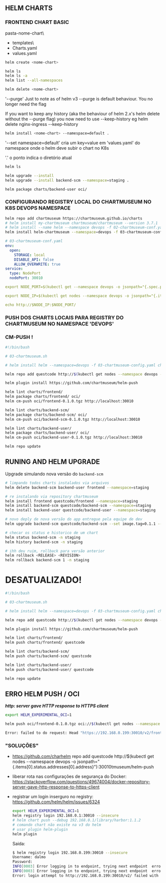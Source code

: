 ## HELM CHARTS

### FRONTEND CHART BASIC

pasta-nome-chart\
- templates\
- Charts.yaml
- values.yaml

```bash
helm create <nome-chart>
```

```bash
helm ls
helm ls -a
helm list --all-namespaces
```

```bash
helm delete <nome-chart>
```

'--purge' Just to note as of helm v3 --purge is default behaviour. You no longer need the flag

If you want to keep any history (aka the behaviour of helm 2.x's helm delete without the --purge flag) you now need to use --keep-history eg helm delete nginx-ingress --keep-history


```bash
helm install <nome-chart> --namespace=default .
```

'--set namespace=default' cria um key=value em 'values.yaml' do namespace onde o helm deve subir o chart no K8s

'.' o ponto indica o diretório atual


```bash
helm ls
```

```bash
helm upgrade --install
helm upgrade --install backend-scm --namespace=staging .
```

```bash
helm package charts/backend-user oci/
```


### CONFIGURANDO REGISTRY LOCAL DO CHARTMUSEUM NO K8S DEVOPS NAMESPACE

```bash
helm repo add chartmuseum https://chartmuseum.github.io/charts
# helm install my-chartmuseum chartmuseum/chartmuseum --version 3.7.1
# helm install --name helm --namespace devops -f 02-chartmuseum-conf.yaml stable/chartmuseum
helm install helm-chartmuseum --namespace=devops -f 03-chartmuseum-config.yaml chartmuseum/chartmuseum
```


```yaml
# 03-chartmuseum-conf.yaml
env:
  open:
    STORAGE: local
    DISABLE_API: false
    ALLOW_OVERWRITE: true
service:
  type: NodePort
  nodePort: 30010
```


```yaml
export NODE_PORT=$(kubectl get --namespace devops -o jsonpath="{.spec.ports[0].nodePort}" services helm-chartmuseum)

export NODE_IP=$(kubectl get nodes --namespace devops -o jsonpath="{.items[0].status.addresses[0].address}")

echo http://$NODE_IP:$NODE_PORT/

```




### PUSH DOS CHARTS LOCAIS PARA REGISTRY DO CHARTMUSEUM NO NAMESPACE 'DEVOPS'


### CM-PUSH !


```sh
#!/bin/bash

# 03-chartmuseum.sh

# helm install helm --namespace=devops -f 03-chartmuseum-config.yaml chartmuseum/chartmuseum

helm repo add questcode http://$(kubectl get nodes --namespace devops -o jsonpath="{.items[0].status.addresses[0].address}"):30010

helm plugin install https://github.com/chartmuseum/helm-push

helm lint charts/frontend/
helm package charts/frontend/ oci/
helm cm-push oci/frontend-0.1.0.tgz http://localhost:30010

helm lint charts/backend-scm/
helm package charts/backend-scm/ oci/
helm cm-push oci/backend-scm-0.1.0.tgz http://localhost:30010

helm lint charts/backend-user/
helm package charts/backend-user/ oci/
helm cm-push oci/backend-user-0.1.0.tgz http://localhost:30010

helm repo update
```



## RUNING AND HELM UPGRADE


Upgrade simulando nova versão do ```backend-scm```

```sh
# limpando todos charts instalados via arquivos
helm delete backend-scm backend-user frontend --namespace=staging

# re instalando via repository chartmuseum
helm install frontend questcode/frontend --namespace=staging
helm install backend-scm questcode/backend-scm --namespace=staging
helm install backend-user questcode/backend-user --namespace=staging

# novo deply de nova versão do app entregue pela equipe de dev
helm upgrade backend-scm questcode/backend-scm --set image.tag=0.1.1 --namespace=staging 

# checar os status e historico de um chart
helm status backend-scm -n staging
helm history backend-scm -n staging

# ihh deu ruim, rollback para versão anterior
helm rollback <RELEASE> <REVISION>
helm rollback backend-scm 1 -n staging
```









# DESATUALIZADO! 


```sh
#!/bin/bash

# 03-chartmuseum.sh

# helm install helm --namespace=devops -f 03-chartmuseum-config.yaml chartmuseum/chartmuseum

helm repo add questcode http://$(kubectl get nodes --namespace devops -o jsonpath="{.items[0].status.addresses[0].address}"):30010

helm plugin install https://github.com/chartmuseum/helm-push

helm lint charts/frontend/
helm push charts/frontend/ questcode

helm lint charts/backend-scm/
helm push charts/backend-scm/ questcode

helm lint charts/backend-user/
helm push charts/backend-user/ questcode

helm repo update
```


## ERRO HELM PUSH / OCI

***http: server gave HTTP response to HTTPS client***


```bash
export HELM_EXPERIMENTAL_OCI=1

helm push oci/frontend-0.1.0.tgz oci://$(kubectl get nodes --namespace devops -o jsonpath="{.items[0].status.addresses[0].address}"):30010

Error: failed to do request: Head "https://192.168.0.199:30010/v2/frontend/blobs/sha256:9d7552c619120e84685c6adf35bea1e5e2e2da53e0cf459f8e16e81427f087f4": http: server gave HTTP response to HTTPS client
```

### "SOLUÇÕES"

- https://github.com/charhelm repo add questcode http://$(kubectl get nodes --namespace devops -o jsonpath="{.items[0].status.addresses[0].address}"):30010tmuseum/helm-push

- liberar rota nas configurações de segurança do Docker:
	https://stackoverflow.com/questions/49674004/docker-repository-server-gave-http-response-to-https-client

- registrar um login inserguro no registry:
	https://github.com/helm/helm/issues/6324

	```bash
	export HELM_EXPERIMENTAL_OCI=1
	helm registry login 192.168.0.1:30010 --insecure
	# helm chart push --debug 192.168.0.1/library/harbor:1.1.2
	# comando chart não existe na v3 do helm
	# usar plugin helm-plugin
	helm plugin
	```

	Saida:

	```bash
	$ helm registry login 192.168.0.199:30010 --insecure
	Username: dalmo
	Password: 
	INFO[0003] Error logging in to endpoint, trying next endpoint  error="Get \"https://192.168.0.199:30010/v2/\": http: server gave HTTP response to HTTPS client"
	INFO[0003] Error logging in to endpoint, trying next endpoint  error="login attempt to http://192.168.0.199:30010/v2/ failed with status: 404 Not Found"
	Error: login attempt to http://192.168.0.199:30010/v2/ failed with status: 404 Not Found
	```
